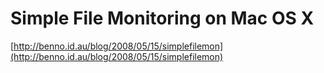 <!--
id: 940395164
link: http://tumblr.atmos.org/post/940395164/simple-file-monitoring-on-mac-os-x
slug: simple-file-monitoring-on-mac-os-x
date: Wed Aug 11 2010 20:57:14 GMT-0700 (PDT)
publish: 2010-08-011
tags: 
title: Simple File Monitoring on Mac OS X
-->


Simple File Monitoring on Mac OS X
==================================

[http://benno.id.au/blog/2008/05/15/simplefilemon](http://benno.id.au/blog/2008/05/15/simplefilemon)

